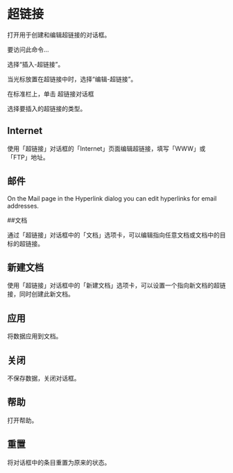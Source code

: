 # 超链接

打开用于创建和编辑超链接的对话框。

要访问此命令...


选择“插入-超链接”。


当光标放置在超链接中时，选择“编辑-超链接”。

在标准栏上，单击  超链接对话框

选择要插入的超链接的类型。

## Internet

使用「超链接」对话框的「Internet」页面编辑超链接，填写「WWW」或「FTP」地址。

## 邮件

On the Mail page in the Hyperlink dialog you can edit hyperlinks for email addresses.

##文档

通过「超链接」对话框中的「文档」选项卡，可以编辑指向任意文档或文档中的目标的超链接。

## 新建文档

使用「超链接」对话框中的「新建文档」选项卡，可以设置一个指向新文档的超链接，同时创建此新文档。

## 应用

将数据应用到文档。

## 关闭

不保存数据，关闭对话框。

## 帮助

打开帮助。

## 重置

将对话框中的条目重置为原来的状态。